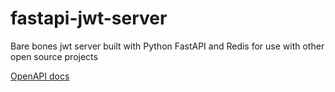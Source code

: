 # fastapi-jwt-server
Bare bones jwt server built with Python FastAPI and Redis for use with other open source projects

[OpenAPI docs](https://fastapi-jwt-server.herokuapp.com/docs)
